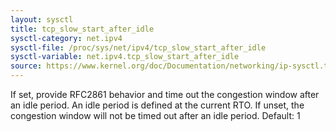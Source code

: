 ```yaml
---
layout: sysctl
title: tcp_slow_start_after_idle
sysctl-category: net.ipv4
sysctl-file: /proc/sys/net/ipv4/tcp_slow_start_after_idle
sysctl-variable: net.ipv4.tcp_slow_start_after_idle
source: https://www.kernel.org/doc/Documentation/networking/ip-sysctl.txt
---
```

If set, provide RFC2861 behavior and time out the congestion
window after an idle period.  An idle period is defined at
the current RTO.  If unset, the congestion window will not
be timed out after an idle period.
Default: 1

